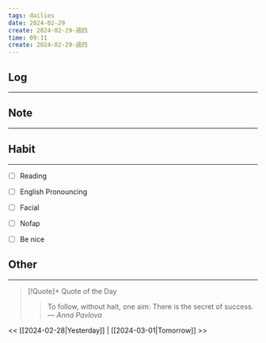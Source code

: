 ```yaml
---
tags: dailies  
date: 2024-02-29
create: 2024-02-29-週四
time: 09:11
create: 2024-02-29-週四
---
```


## Log
---


## Note
---


## Habit
---
- [ ] Reading
- [ ] English Pronouncing
- [ ] Facial
- [ ] Nofap
- [ ] Be nice


## Other
---

> [!Quote]+ Quote of the Day
> > To follow, without halt, one aim: There is the secret of success.
> — <cite>Anna Pavlova</cite>

<< [[2024-02-28|Yesterday]] | [[2024-03-01|Tomorrow]] >>